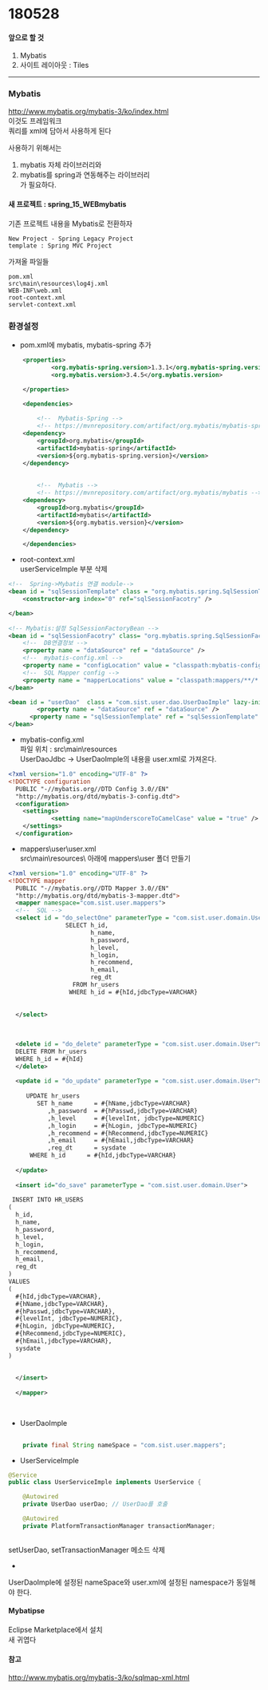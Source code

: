 # 180528  

#### 앞으로 할 것  
1. Mybatis
2. 사이트 레이아웃 : Tiles
  
---
  
### Mybatis    
  
http://www.mybatis.org/mybatis-3/ko/index.html  
이것도 프레임워크  
쿼리를 xml에 담아서 사용하게 된다  

사용하기 위해서는  
1. mybatis 자체 라이브러리와  
2. mybatis를 spring과 연동해주는 라이브러리  
가 필요하다.  

#### 새 프로젝트 : spring_15_WEBmybatis
기존 프로젝트 내용을 Mybatis로 전환하자  

```
New Project - Spring Legacy Project
template : Spring MVC Project
```

가져올 파일들
```
pom.xml  
src\main\resources\log4j.xml  
WEB-INF\web.xml  
root-context.xml  
servlet-context.xml  
```

### 환경설정  
  
- pom.xml에 mybatis, mybatis-spring 추가  
```xml
	<properties>
			<org.mybatis-spring.version>1.3.1</org.mybatis-spring.version>
			<org.mybatis.version>3.4.5</org.mybatis.version>

	</properties>

	<dependencies>
	
		<!--  Mybatis-Spring -->
		<!-- https://mvnrepository.com/artifact/org.mybatis/mybatis-spring -->
	<dependency>
	    <groupId>org.mybatis</groupId>
	    <artifactId>mybatis-spring</artifactId>
	    <version>${org.mybatis-spring.version}</version>
	</dependency>
	
	
		<!--  Mybatis -->
		<!-- https://mvnrepository.com/artifact/org.mybatis/mybatis -->
	<dependency>
	    <groupId>org.mybatis</groupId>
	    <artifactId>mybatis</artifactId>
	    <version>${org.mybatis.version}</version>
	</dependency>

	</dependencies>

```

- root-context.xml  
userServiceImple 부분 삭제  

```xml
<!--  Spring->Mybatis 연결 module-->
<bean id = "sqlSessionTemplate" class = "org.mybatis.spring.SqlSessionTemplate">
	<constructor-arg index="0" ref="sqlSessionFacotry" />

</bean>
	
<!-- Mybatis:설정 SqlSessionFactoryBean -->	
<bean id = "sqlSessionFacotry" class= "org.mybatis.spring.SqlSessionFactoryBean">
	<!--  DB연결정보 -->
	<property name = "dataSource" ref = "dataSource" /> 
	<!--  mybatis-config.xml -->
	<property name = "configLocation" value = "classpath:mybatis-config.xml" />
	<!--  SQL Mapper config -->
	<property name = "mapperLocations" value = "classpath:mappers/**/*.xml" />
</bean>

<bean id = "userDao"  class = "com.sist.user.dao.UserDaoImple" lazy-init = "true" scope = "singleton"  destroy-method="destroymethod">
		<property name = "dataSource" ref = "dataSource" />
	  <property name = "sqlSessionTemplate" ref = "sqlSessionTemplate" />
</bean>

```
  
- mybatis-config.xml  
파일 위치 : src\main\resources  
UserDaoJdbc -> UserDaoImple의 내용을 user.xml로 가져온다.  

```xml
<?xml version="1.0" encoding="UTF-8" ?>
<!DOCTYPE configuration
  PUBLIC "-//mybatis.org//DTD Config 3.0//EN"
  "http://mybatis.org/dtd/mybatis-3-config.dtd">
  <configuration>
  	<settings>
  			<setting name="mapUnderscoreToCamelCase" value = "true" />
  	</settings>
  </configuration>
```
  
- mappers\user\user.xml  
src\main\resources\ 아래에 mappers\user 폴더 만들기


```xml
<?xml version="1.0" encoding="UTF-8" ?>
<!DOCTYPE mapper
  PUBLIC "-//mybatis.org//DTD Mapper 3.0//EN"
  "http://mybatis.org/dtd/mybatis-3-mapper.dtd">
  <mapper namespace="com.sist.user.mappers">
  <!--  SQL -->
  <select id = "do_selectOne" parameterType = "com.sist.user.domain.User" resultType="com.sist.user.domain.User">
				SELECT h_id,                
				       h_name,              
				       h_password,          
				       h_level,             
				       h_login,             
				       h_recommend,         
				       h_email,             
				       reg_dt               
				  FROM hr_users             
				 WHERE h_id = #{hId,jdbcType=VARCHAR}             
	                                                               
  
  </select>
  
  
  
  <delete id = "do_delete" parameterType = "com.sist.user.domain.User">
  DELETE FROM hr_users
  WHERE h_id = #{hId} 
  </delete>
  
  <update id = "do_update" parameterType = "com.sist.user.domain.User">
  
  	 UPDATE hr_users               
	    SET h_name      = #{hName,jdbcType=VARCHAR}       
	       ,h_password  = #{hPasswd,jdbcType=VARCHAR}      
	       ,h_level     = #{levelInt, jdbcType=NUMERIC}       
	       ,h_login     = #{hLogin, jdbcType=NUMERIC}
	       ,h_recommend = #{hRecommend,jdbcType=NUMERIC}
	       ,h_email     = #{hEmail,jdbcType=VARCHAR}
	       ,reg_dt      = sysdate  
	  WHERE h_id      = #{hId,jdbcType=VARCHAR}
	  
  </update>
  
  <insert id="do_save" parameterType = "com.sist.user.domain.User">
  
 INSERT INTO HR_USERS   
(                     
  h_id,              
  h_name,            
  h_password,        
  h_level,           
  h_login,           
  h_recommend,       
  h_email,           
  reg_dt             
)                    
VALUES               
(                    
  #{hId,jdbcType=VARCHAR},                 
  #{hName,jdbcType=VARCHAR},                 
  #{hPasswd,jdbcType=VARCHAR},                 
  #{levelInt, jdbcType=NUMERIC},                 
  #{hLogin, jdbcType=NUMERIC},                 
  #{hRecommend,jdbcType=NUMERIC},                 
  #{hEmail,jdbcType=VARCHAR},                 
  sysdate            
)                    
 
  
  </insert>
  
  </mapper>
  
  

```
- UserDaoImple  

```java
	
	private final String nameSpace = "com.sist.user.mappers";
```

- UserServiceImple  

```java
@Service
public class UserServiceImple implements UserService {

	@Autowired
	private UserDao userDao; // UserDao를 호출

	@Autowired
	private PlatformTransactionManager transactionManager;
	

```
setUserDao, setTransactionManager 메소드 삭제

-  
UserDaoImple에 설정된 nameSpace와 user.xml에 설정된 namespace가 동일해야 한다.

#### Mybatipse  
Eclipse Marketplace에서 설치  
새 귀엽다  

#### 참고  
http://www.mybatis.org/mybatis-3/ko/sqlmap-xml.html




